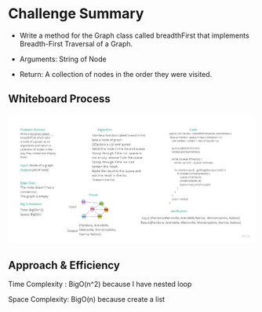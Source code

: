 # Challenge Summary

- Write a method for the Graph class called breadthFirst that implements Breadth-First Traversal of a Graph.

- Arguments: String of Node
- Return: A collection of nodes in the order they were visited.

## Whiteboard Process
![challenge 36](graph-breadth-first/challenge36.jpg)

## Approach & Efficiency

Time Complexity : BigO(n^2) because I have nested loop

Space Complexity: BigO(n) because create a list



